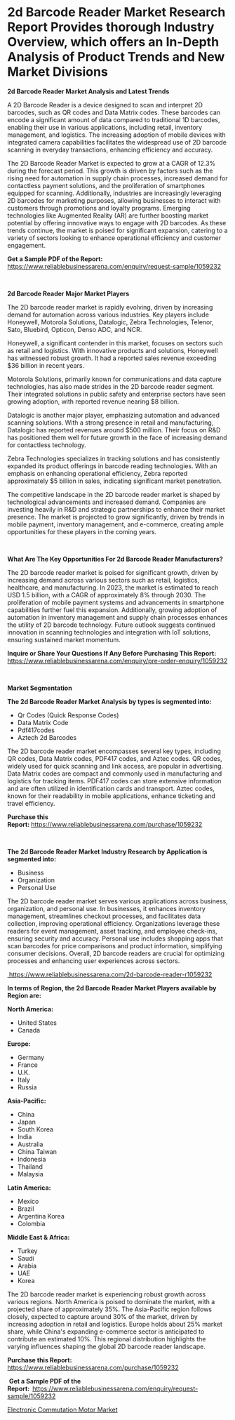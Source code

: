 <p><h1>2d Barcode Reader Market Research Report Provides thorough Industry Overview, which offers an In-Depth Analysis of Product Trends and New Market Divisions</h1></p><p><strong>2d Barcode Reader Market Analysis and Latest Trends</strong></p>
<p><p>A 2D Barcode Reader is a device designed to scan and interpret 2D barcodes, such as QR codes and Data Matrix codes. These barcodes can encode a significant amount of data compared to traditional 1D barcodes, enabling their use in various applications, including retail, inventory management, and logistics. The increasing adoption of mobile devices with integrated camera capabilities facilitates the widespread use of 2D barcode scanning in everyday transactions, enhancing efficiency and accuracy. </p><p>The 2D Barcode Reader Market is expected to grow at a CAGR of 12.3% during the forecast period. This growth is driven by factors such as the rising need for automation in supply chain processes, increased demand for contactless payment solutions, and the proliferation of smartphones equipped for scanning. Additionally, industries are increasingly leveraging 2D barcodes for marketing purposes, allowing businesses to interact with customers through promotions and loyalty programs. Emerging technologies like Augmented Reality (AR) are further boosting market potential by offering innovative ways to engage with 2D barcodes. As these trends continue, the market is poised for significant expansion, catering to a variety of sectors looking to enhance operational efficiency and customer engagement.</p></p>
<p><strong>Get a Sample PDF of the Report:&nbsp;</strong> <a href="https://www.reliablebusinessarena.com/enquiry/request-sample/1059232?utm_campaign=2514&utm_medium=2&utm_source=Github&utm_content=ia&utm_term=06042025&utm_id=2d-barcode-reader">https://www.reliablebusinessarena.com/enquiry/request-sample/1059232</a></p>
<p>&nbsp;</p>
<p><strong>2d Barcode Reader Major Market Players</strong></p>
<p><p>The 2D barcode reader market is rapidly evolving, driven by increasing demand for automation across various industries. Key players include Honeywell, Motorola Solutions, Datalogic, Zebra Technologies, Telenor, Sato, Bluebird, Opticon, Denso ADC, and NCR. </p><p>Honeywell, a significant contender in this market, focuses on sectors such as retail and logistics. With innovative products and solutions, Honeywell has witnessed robust growth. It had a reported sales revenue exceeding $36 billion in recent years.</p><p>Motorola Solutions, primarily known for communications and data capture technologies, has also made strides in the 2D barcode reader segment. Their integrated solutions in public safety and enterprise sectors have seen growing adoption, with reported revenue nearing $8 billion. </p><p>Datalogic is another major player, emphasizing automation and advanced scanning solutions. With a strong presence in retail and manufacturing, Datalogic has reported revenues around $500 million. Their focus on R&D has positioned them well for future growth in the face of increasing demand for contactless technology.</p><p>Zebra Technologies specializes in tracking solutions and has consistently expanded its product offerings in barcode reading technologies. With an emphasis on enhancing operational efficiency, Zebra reported approximately $5 billion in sales, indicating significant market penetration.</p><p>The competitive landscape in the 2D barcode reader market is shaped by technological advancements and increased demand. Companies are investing heavily in R&D and strategic partnerships to enhance their market presence. The market is projected to grow significantly, driven by trends in mobile payment, inventory management, and e-commerce, creating ample opportunities for these players in the coming years.</p></p>
<p>&nbsp;</p>
<p><strong>What Are The Key Opportunities For 2d Barcode Reader Manufacturers?</strong></p>
<p><p>The 2D barcode reader market is poised for significant growth, driven by increasing demand across various sectors such as retail, logistics, healthcare, and manufacturing. In 2023, the market is estimated to reach USD 1.5 billion, with a CAGR of approximately 8% through 2030. The proliferation of mobile payment systems and advancements in smartphone capabilities further fuel this expansion. Additionally, growing adoption of automation in inventory management and supply chain processes enhances the utility of 2D barcode technology. Future outlook suggests continued innovation in scanning technologies and integration with IoT solutions, ensuring sustained market momentum.</p></p>
<p><strong>Inquire or Share Your Questions If Any Before Purchasing This Report:</strong> <a href="https://www.reliablebusinessarena.com/enquiry/pre-order-enquiry/1059232?utm_campaign=2514&utm_medium=2&utm_source=Github&utm_content=ia&utm_term=06042025&utm_id=2d-barcode-reader">https://www.reliablebusinessarena.com/enquiry/pre-order-enquiry/1059232</a></p>
<p>&nbsp;</p>
<p><strong>Market Segmentation</strong></p>
<p><strong>The 2d Barcode Reader Market Analysis by types is segmented into:</strong></p>
<p><ul><li>Qr Codes (Quick Response Codes)</li><li>Data Matrix Code</li><li>Pdf417codes</li><li>Aztech 2d Barcodes</li></ul></p>
<p><p>The 2D barcode reader market encompasses several key types, including QR codes, Data Matrix codes, PDF417 codes, and Aztec codes. QR codes, widely used for quick scanning and link access, are popular in advertising. Data Matrix codes are compact and commonly used in manufacturing and logistics for tracking items. PDF417 codes can store extensive information and are often utilized in identification cards and transport. Aztec codes, known for their readability in mobile applications, enhance ticketing and travel efficiency.</p></p>
<p><strong>Purchase this Report:&nbsp;</strong><a href="https://www.reliablebusinessarena.com/purchase/1059232?utm_campaign=2514&utm_medium=2&utm_source=Github&utm_content=ia&utm_term=06042025&utm_id=2d-barcode-reader">https://www.reliablebusinessarena.com/purchase/1059232</a></p>
<p>&nbsp;</p>
<p><strong>The 2d Barcode Reader Market Industry Research by Application is segmented into:</strong></p>
<p><ul><li>Business</li><li>Organization</li><li>Personal Use</li></ul></p>
<p><p>The 2D barcode reader market serves various applications across business, organization, and personal use. In businesses, it enhances inventory management, streamlines checkout processes, and facilitates data collection, improving operational efficiency. Organizations leverage these readers for event management, asset tracking, and employee check-ins, ensuring security and accuracy. Personal use includes shopping apps that scan barcodes for price comparisons and product information, simplifying consumer decisions. Overall, 2D barcode readers are crucial for optimizing processes and enhancing user experiences across sectors.</p></p>
<p><a href="https://www.reliablebusinessarena.com/2d-barcode-reader-r1059232?utm_campaign=2514&utm_medium=2&utm_source=Github&utm_content=ia&utm_term=06042025&utm_id=2d-barcode-reader">&nbsp;https://www.reliablebusinessarena.com/2d-barcode-reader-r1059232</a></p>
<p><strong>In terms of Region, the 2d Barcode Reader Market Players available by Region are:</strong></p>
<p>
    <p> <strong> North America: </strong>
        <ul>
            <li>United States</li>
            <li>Canada</li>
        </ul>
        </p> 
    <p> <strong> Europe: </strong>
        <ul>
            <li>Germany</li>
            <li>France</li>
            <li>U.K.</li>
            <li>Italy</li>
            <li>Russia</li>
        </ul>
        </p> 
    <p> <strong> Asia-Pacific: </strong>
        <ul>
            <li>China</li>
            <li>Japan</li>
            <li>South Korea</li>
            <li>India</li>
            <li>Australia</li>
            <li>China Taiwan</li>
            <li>Indonesia</li>
            <li>Thailand</li>
            <li>Malaysia</li>
        </ul>
        </p> 
    <p> <strong> Latin America: </strong>
        <ul>
            <li>Mexico</li>
            <li>Brazil</li>
            <li>Argentina Korea</li>
            <li>Colombia</li>
        </ul>
        </p> 
    <p> <strong> Middle East & Africa: </strong>
        <ul>
            <li>Turkey</li>
            <li>Saudi</li>
            <li>Arabia</li>
            <li>UAE</li>
            <li>Korea</li>
        </ul>
    </p>
    </p>
<p><p>The 2D barcode reader market is experiencing robust growth across various regions. North America is poised to dominate the market, with a projected share of approximately 35%. The Asia-Pacific region follows closely, expected to capture around 30% of the market, driven by increasing adoption in retail and logistics. Europe holds about 25% market share, while China's expanding e-commerce sector is anticipated to contribute an estimated 10%. This regional distribution highlights the varying influences shaping the global 2D barcode reader landscape.</p></p>
<p><strong>Purchase this Report: </strong><a href="https://www.reliablebusinessarena.com/purchase/1059232?utm_campaign=2514&utm_medium=2&utm_source=Github&utm_content=ia&utm_term=06042025&utm_id=2d-barcode-reader">https://www.reliablebusinessarena.com/purchase/1059232</a></p>
<p>&nbsp;<strong>Get a Sample PDF of the Report:&nbsp;&nbsp;</strong><a href="https://www.reliablebusinessarena.com/enquiry/request-sample/1059232?utm_campaign=2514&utm_medium=2&utm_source=Github&utm_content=ia&utm_term=06042025&utm_id=2d-barcode-reader">https://www.reliablebusinessarena.com/enquiry/request-sample/1059232</a></p>
<p><strong></strong></p>
<p><p><a href="https://github.com/WashimHussain441/Market-Research-Report-List-2/blob/main/electronic-commutation-motor-market.md?utm_campaign=2514&utm_medium=2&utm_source=Github&utm_content=ia&utm_term=06042025&utm_id=2d-barcode-reader">Electronic Commutation Motor Market</a></p></p>